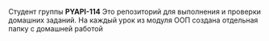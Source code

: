 Студент группы **PYAPI-114**
Это репозиторий для выполнения и проверки домашних заданий. 
На каждый урок из модуля ООП создана отдельная папку с домашней работой
